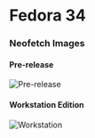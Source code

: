# Fedora 34

### Neofetch Images

#### Pre-release

![Pre-release](https://i.imgur.com/YYVaPHw.png)

#### Workstation Edition

![Workstation](https://i.imgur.com/MPivyjk.png)
